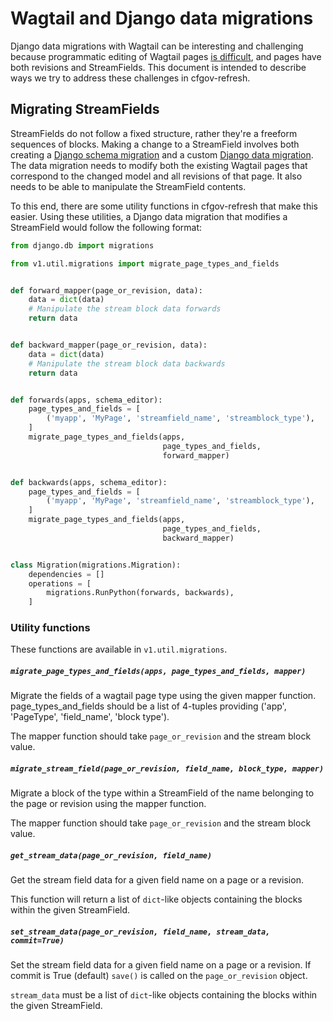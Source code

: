 # Wagtail and Django data migrations

Django data migrations with Wagtail can be interesting and challenging because programmatic editing of Wagtail pages [is difficult](https://github.com/torchbox/wagtail/issues/1101), and pages have both revisions and StreamFields. This document is intended to describe ways we try to address these challenges in cfgov-refresh.

## Migrating StreamFields

StreamFields do not follow a fixed structure, rather they're a freeform sequences of blocks. Making a change to a StreamField involves both creating a [Django schema migration](https://docs.djangoproject.com/en/1.8/topics/migrations/#workflow) and a custom [Django data migration](https://docs.djangoproject.com/en/1.8/topics/migrations/#data-migrations). The data migration needs to modify both the existing Wagtail pages that correspond to the changed model and all revisions of that page. It also needs to be able to manipulate the StreamField contents. 

To this end, there are some utility functions in cfgov-refresh that make this easier. Using these utilities, a Django data migration that modifies a StreamField would follow the following format:

```python
from django.db import migrations

from v1.util.migrations import migrate_page_types_and_fields


def forward_mapper(page_or_revision, data):
    data = dict(data)
    # Manipulate the stream block data forwards
    return data


def backward_mapper(page_or_revision, data):
    data = dict(data)
    # Manipulate the stream block data backwards
    return data


def forwards(apps, schema_editor):
    page_types_and_fields = [
        ('myapp', 'MyPage', 'streamfield_name', 'streamblock_type'),
    ]
    migrate_page_types_and_fields(apps, 
                                  page_types_and_fields,
                                  forward_mapper)


def backwards(apps, schema_editor):
    page_types_and_fields = [
        ('myapp', 'MyPage', 'streamfield_name', 'streamblock_type'),
    ]
    migrate_page_types_and_fields(apps, 
                                  page_types_and_fields,
                                  backward_mapper)


class Migration(migrations.Migration):
    dependencies = []
    operations = [
        migrations.RunPython(forwards, backwards),
    ]
```

### Utility functions

These functions are available in `v1.util.migrations`.

##### `migrate_page_types_and_fields(apps, page_types_and_fields, mapper)`

Migrate the fields of a wagtail page type using the given mapper function. page_types_and_fields should be a list of 4-tuples providing ('app', 'PageType', 'field_name', 'block type').

The mapper function should take `page_or_revision` and the stream block value.

##### `migrate_stream_field(page_or_revision, field_name, block_type, mapper)`

Migrate a block of the type within a StreamField of the name belonging to the page or revision using the mapper function.

The mapper function should take `page_or_revision` and the stream block value.

##### `get_stream_data(page_or_revision, field_name)`

Get the stream field data for a given field name on a page or a revision.

This function will return a list of `dict`-like objects containing the blocks within the given StreamField.

##### `set_stream_data(page_or_revision, field_name, stream_data, commit=True)`

Set the stream field data for a given field name on a page or a revision. If commit is True (default) `save()` is called on the `page_or_revision` object. 

`stream_data` must be a list of `dict`-like objects containing the blocks within the given StreamField.

